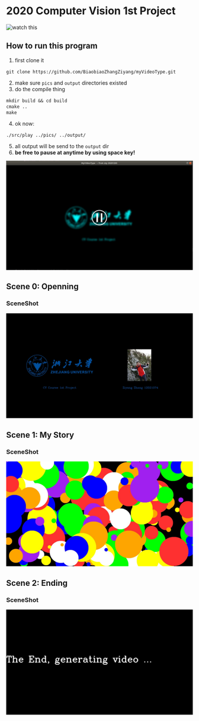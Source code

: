 # 2020 Computer Vision 1st Project

![watch this]("https://github.com/BiaobiaoZhangZiyang/myVideoType/blob/main/pics/myVideo.avi")
## How to run this program
1. first clone it
```shell
git clone https://github.com/BiaobiaoZhangZiyang/myVideoType.git
```
2. make sure `pics` and `output` directories existed  
3. do the compile thing
```shell
mkdir build && cd build
cmake ..
make
```
4. ok now:
```shell
./src/play ../pics/ ../output/
```
5. all output will be send to the `output` dir
6. **be free to pause at anytime by using space key!**
<center class="pics">
    <img src = "https://github.com/BiaobiaoZhangZiyang/myVideoType/blob/main/pics/pause.png">
</center>  

## Scene 0: Openning
### SceneShot
<center class="pics">
    <img src = "https://github.com/BiaobiaoZhangZiyang/myVideoType/blob/main/pics/sceneopen.jpg">
</center>

## Scene 1: My Story
### SceneShot
<center class="pics">
    <img src = "https://github.com/BiaobiaoZhangZiyang/myVideoType/blob/main/pics/scene2.jpg">
</center>

## Scene 2: Ending

### SceneShot
<center class="pics">
    <img src = "https://github.com/BiaobiaoZhangZiyang/myVideoType/blob/main/pics/endingscene.jpg">
</center>


